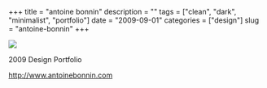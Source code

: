 +++
title = "antoine bonnin"
description = ""
tags = ["clean", "dark", "minimalist", "portfolio"]
date = "2009-09-01"
categories = ["design"]
slug = "antoine-bonnin"
+++


 

  <div id="screens-thumbs" class="clearfix">
    <div class="txt-center" id="design-submission"><a href="http://www.antoinebonnin.com/"><img id='bluga-thumbnail-1885' class='bluga-thumbnail large' src='//media.konigi.com/bluga/
wt4a9db264abb9f.jpg'/></a></div>  
  </div>   
<p>2009 Design Portfolio</p>
<p><a href="http://www.antoinebonnin.com/">http://www.antoinebonnin.com</a></p>




